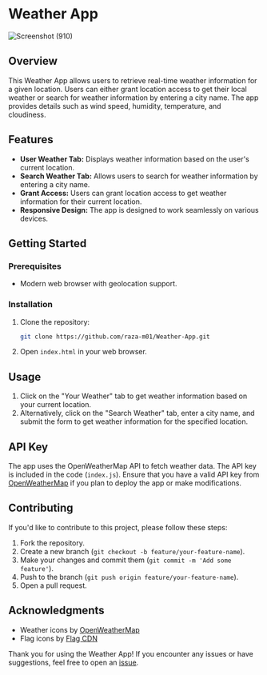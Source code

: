 # Weather App

![Screenshot (910)](https://github.com/raza-m01/Weather-App/assets/113848902/82f3154a-63ba-48af-ad64-e73ef57f871e)

## Overview

This Weather App allows users to retrieve real-time weather information for a given location. Users can either grant location access to get their local weather or search for weather information by entering a city name. The app provides details such as wind speed, humidity, temperature, and cloudiness.



## Features

- **User Weather Tab:** Displays weather information based on the user's current location.
- **Search Weather Tab:** Allows users to search for weather information by entering a city name.
- **Grant Access:** Users can grant location access to get weather information for their current location.
- **Responsive Design:** The app is designed to work seamlessly on various devices.

## Getting Started

### Prerequisites

- Modern web browser with geolocation support.

### Installation

1. Clone the repository:

    ```bash
    git clone https://github.com/raza-m01/Weather-App.git
    ```

2. Open `index.html` in your web browser.

## Usage

1. Click on the "Your Weather" tab to get weather information based on your current location.
2. Alternatively, click on the "Search Weather" tab, enter a city name, and submit the form to get weather information for the specified location.

## API Key

The app uses the OpenWeatherMap API to fetch weather data. The API key is included in the code (`index.js`). Ensure that you have a valid API key from [OpenWeatherMap](https://openweathermap.org/) if you plan to deploy the app or make modifications.

## Contributing

If you'd like to contribute to this project, please follow these steps:

1. Fork the repository.
2. Create a new branch (`git checkout -b feature/your-feature-name`).
3. Make your changes and commit them (`git commit -m 'Add some feature'`).
4. Push to the branch (`git push origin feature/your-feature-name`).
5. Open a pull request.


## Acknowledgments

- Weather icons by [OpenWeatherMap](https://openweathermap.org/weather-conditions)
- Flag icons by [Flag CDN](https://flagcdn.com/)

Thank you for using the Weather App! If you encounter any issues or have suggestions, feel free to open an [issue](https://github.com/your-username/Weather-App/issues).
